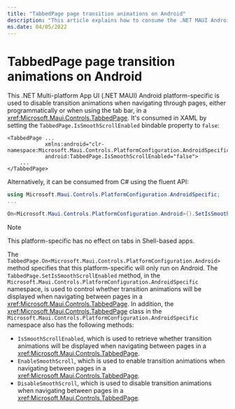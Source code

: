 ```yaml
---
title: "TabbedPage page transition animations on Android"
description: "This article explains how to consume the .NET MAUI Android platform-specific that disables transition animations when navigating through pages in a TabbedPage."
ms.date: 04/05/2022
---
```


# TabbedPage page transition animations on Android

This .NET Multi-platform App UI (.NET MAUI) Android platform-specific is used to disable transition animations when navigating through pages, either programmatically or when using the tab bar, in a <xref:Microsoft.Maui.Controls.TabbedPage>. It's consumed in XAML by setting the `TabbedPage.IsSmoothScrollEnabled` bindable property to `false`:

```xaml
<TabbedPage ...
            xmlns:android="clr-namespace:Microsoft.Maui.Controls.PlatformConfiguration.AndroidSpecific;assembly=Microsoft.Maui.Controls"
            android:TabbedPage.IsSmoothScrollEnabled="false">
    ...
</TabbedPage>
```

Alternatively, it can be consumed from C# using the fluent API:

```csharp
using Microsoft.Maui.Controls.PlatformConfiguration.AndroidSpecific;
...

On<Microsoft.Maui.Controls.PlatformConfiguration.Android>().SetIsSmoothScrollEnabled(false);
```

> [!NOTE]
> This platform-specific has no effect on tabs in Shell-based apps.

The `TabbedPage.On<Microsoft.Maui.Controls.PlatformConfiguration.Android>` method specifies that this platform-specific will only run on Android. The `TabbedPage.SetIsSmoothScrollEnabled` method, in the `Microsoft.Maui.Controls.PlatformConfiguration.AndroidSpecific` namespace, is used to control whether transition animations will be displayed when navigating between pages in a <xref:Microsoft.Maui.Controls.TabbedPage>. In addition, the <xref:Microsoft.Maui.Controls.TabbedPage> class in the `Microsoft.Maui.Controls.PlatformConfiguration.AndroidSpecific` namespace also has the following methods:

- `IsSmoothScrollEnabled`, which is used to retrieve whether transition animations will be displayed when navigating between pages in a <xref:Microsoft.Maui.Controls.TabbedPage>.
- `EnableSmoothScroll`, which is used to enable transition animations when navigating between pages in a <xref:Microsoft.Maui.Controls.TabbedPage>.
- `DisableSmoothScroll`, which is used to disable transition animations when navigating between pages in a <xref:Microsoft.Maui.Controls.TabbedPage>.
